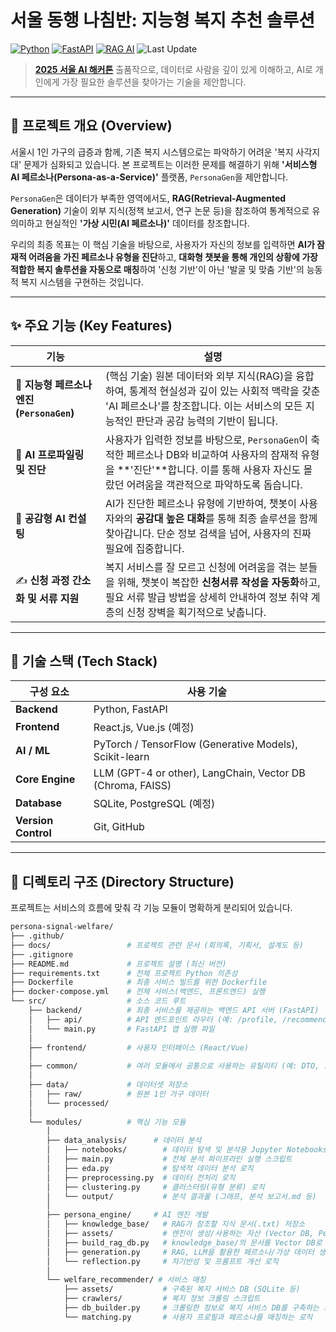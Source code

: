 # 서울 동행 나침반: 지능형 복지 추천 솔루션

[![Python](https://img.shields.io/badge/python-3.10+-blue.svg)](https://www.python.org/)
[![FastAPI](https://img.shields.io/badge/Framework-FastAPI-teal)](https://fastapi.tiangolo.com/)
[![RAG AI](https://img.shields.io/badge/Core%20Tech-PersonaGen%20AI-blueviolet)](https://research.ibm.com/blog/retrieval-augmented-generation-RAG)
![Last Update](https://img.shields.io/github/last-commit/BOAZ-ADV-23-Team-Great-Heroe/persona-signal-welfare)

> **[2025 서울 AI 해커톤](https://mediahub.seoul.go.kr/gongmo/2000665)** 출품작으로, 데이터로 사람을 깊이 있게 이해하고, AI로 개인에게 가장 필요한 솔루션을 찾아가는 기술을 제안합니다.

---

## 📌 프로젝트 개요 (Overview)

서울시 1인 가구의 급증과 함께, 기존 복지 시스템으로는 파악하기 어려운 '복지 사각지대' 문제가 심화되고 있습니다. 본 프로젝트는 이러한 문제를 해결하기 위해 **'서비스형 AI 페르소나(Persona-as-a-Service)'** 플랫폼, `PersonaGen`을 제안합니다.

`PersonaGen`은 데이터가 부족한 영역에서도, **RAG(Retrieval-Augmented Generation)** 기술이 외부 지식(정책 보고서, 연구 논문 등)을 참조하여 통계적으로 유의미하고 현실적인 **'가상 시민(AI 페르소나)'** 데이터를 창조합니다.

우리의 최종 목표는 이 핵심 기술을 바탕으로, 사용자가 자신의 정보를 입력하면 **AI가 잠재적 어려움을 가진 페르소나 유형을 진단**하고, **대화형 챗봇을 통해 개인의 상황에 가장 적합한 복지 솔루션을 자동으로 매칭**하여 '신청 기반'이 아닌 '발굴 및 맞춤 기반'의 능동적 복지 시스템을 구현하는 것입니다.

---

## ✨ 주요 기능 (Key Features)

| 기능 | 설명 |
|---|---|
| 🤖 **지능형 페르소나 엔진 (`PersonaGen`)** | (핵심 기술) 원본 데이터와 외부 지식(RAG)을 융합하여, 통계적 현실성과 깊이 있는 사회적 맥락을 갖춘 'AI 페르소나'를 창조합니다. 이는 서비스의 모든 지능적인 판단과 공감 능력의 기반이 됩니다. |
| 👤 **AI 프로파일링 및 진단** | 사용자가 입력한 정보를 바탕으로, `PersonaGen`이 축적한 페르소나 DB와 비교하여 사용자의 잠재적 유형을 **'진단'**합니다. 이를 통해 사용자 자신도 몰랐던 어려움을 객관적으로 파악하도록 돕습니다. |
| 💬 **공감형 AI 컨설팅** | AI가 진단한 페르소나 유형에 기반하여, 챗봇이 사용자와의 **공감대 높은 대화**를 통해 최종 솔루션을 함께 찾아갑니다. 단순 정보 검색을 넘어, 사용자의 진짜 필요에 집중합니다. |
| ✍️ **신청 과정 간소화 및 서류 지원** | 복지 서비스를 잘 모르고 신청에 어려움을 겪는 분들을 위해, 챗봇이 복잡한 **신청서류 작성을 자동화**하고, 필요 서류 발급 방법을 상세히 안내하여 정보 취약 계층의 신청 장벽을 획기적으로 낮춥니다. |
---

## 🧱 기술 스택 (Tech Stack)

| 구성 요소 | 사용 기술 |
|---|---|
| **Backend** | Python, FastAPI |
| **Frontend** | React.js, Vue.js (예정) |
| **AI / ML** | PyTorch / TensorFlow (Generative Models), Scikit-learn |
| **Core Engine** | LLM (GPT-4 or other), LangChain, Vector DB (Chroma, FAISS) |
| **Database** | SQLite, PostgreSQL (예정) |
| **Version Control** | Git, GitHub |

---

## 📁 디렉토리 구조 (Directory Structure)

프로젝트는 서비스의 흐름에 맞춰 각 기능 모듈이 명확하게 분리되어 있습니다.

```bash
persona-signal-welfare/
├── .github/
├── docs/                 # 프로젝트 관련 문서 (회의록, 기획서, 설계도 등)
├── .gitignore
├── README.md             # 프로젝트 설명 (최신 버전)
├── requirements.txt      # 전체 프로젝트 Python 의존성
├── Dockerfile            # 최종 서비스 빌드를 위한 Dockerfile
├── docker-compose.yml    # 전체 서비스(백엔드, 프론트엔드) 실행
└── src/                  # 소스 코드 루트
    ├── backend/          # 최종 서비스를 제공하는 백엔드 API 서버 (FastAPI)
    │   ├── api/          # API 엔드포인트 라우터 (예: /profile, /recommend, /chat)
    │   └── main.py       # FastAPI 앱 실행 파일
    │
    ├── frontend/         # 사용자 인터페이스 (React/Vue)
    │
    ├── common/           # 여러 모듈에서 공통으로 사용하는 유틸리티 (예: DTO, 로거)
    │
    ├── data/             # 데이터셋 저장소
    │   ├── raw/          # 원본 1인 가구 데이터 
    │   └── processed/   
    │
    └── modules/          # 핵심 기능 모듈 
        │
        ├── data_analysis/      # 데이터 분석 
        │   ├── notebooks/        # 데이터 탐색 및 분석용 Jupyter Notebooks
        │   ├── main.py           # 전체 분석 파이프라인 실행 스크립트
        │   ├── eda.py            # 탐색적 데이터 분석 로직
        │   ├── preprocessing.py  # 데이터 전처리 로직
        │   ├── clustering.py     # 클러스터링(유형 분류) 로직
        │   └── output/           # 분석 결과물 (그래프, 분석 보고서.md 등)
        │
        ├── persona_engine/     # AI 엔진 개발 
        │   ├── knowledge_base/   # RAG가 참조할 지식 문서(.txt) 저장소
        │   ├── assets/           # 엔진이 생성/사용하는 자산 (Vector DB, Persona DB 등)
        │   ├── build_rag_db.py   # knowledge_base/의 문서를 Vector DB로 구축하는 스크립트
        │   ├── generation.py     # RAG, LLM을 활용한 페르소나/가상 데이터 생성 로직
        │   └── reflection.py     # 자기반성 및 프롬프트 개선 로직
        │
        └── welfare_recommender/ # 서비스 매칭 
            ├── assets/           # 구축된 복지 서비스 DB (SQLite 등)
            ├── crawlers/         # 복지 정보 크롤링 스크립트
            ├── db_builder.py     # 크롤링한 정보로 복지 서비스 DB를 구축하는 스크립트
            └── matching.py       # 사용자 프로필과 페르소나를 매칭하는 로직
